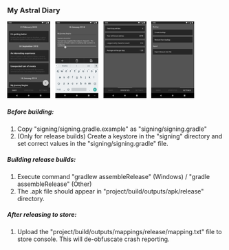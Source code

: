 ### My Astral Diary
<img src="assets/store/screenshot_1.png" alt="screenshot 1" width="100" />
&nbsp;
<img src="assets/store/screenshot_2.png" alt="screenshot 2" width="100" />
&nbsp;
<img src="assets/store/screenshot_3.png" alt="screenshot 3" width="100" />
&nbsp;
<img src="assets/store/screenshot_4.png" alt="screenshot 4" width="100" />

##### Before building:

1. Copy "signing/signing.gradle.example" as "signing/signing.gradle"
2. (Only for release builds) Create a keystore in the "signing" directory and set correct values in the "signing/signing.gradle" file.

##### Building release builds:

1. Execute command "gradlew assembleRelease" (Windows) / "gradle assembleRelease" (Other)
2. The .apk file should appear in "project/build/outputs/apk/release" directory.

##### After releasing to store:

1. Upload the "project/build/outputs/mappings/release/mapping.txt" file to store console. This will de-obfuscate crash reporting.